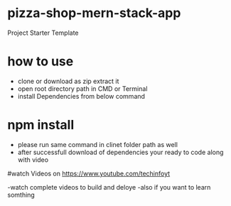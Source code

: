 # pizza-shop-mern-stack-app 
Project Starter Template

# how to use
- clone or download as zip extract it 
- open root directory path in CMD or Terminal
- install Dependencies from below command

# npm install

- please run same command in clinet folder path as well 
- after successfull download of dependencies your ready to code along with video


#watch Videos on 
https://www.youtube.com/techinfoyt

-watch complete videos to build and deloye 
-also if you want to learn somthing 

